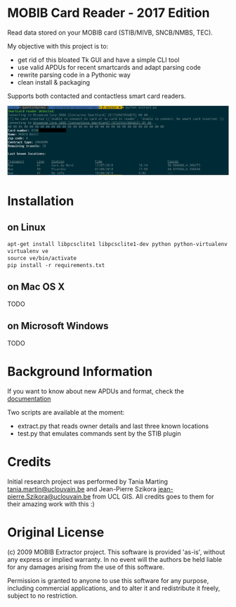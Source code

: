 # MOBIB Card Reader - 2017 Edition

Read data stored on your MOBIB card (STIB/MIVB, SNCB/NMBS, TEC).

My objective with this project is to:

- get rid of this bloated Tk GUI and have a simple CLI tool
- use valid APDUs for recent smartcards and adapt parsing code
- rewrite parsing code in a Pythonic way
- clean install & packaging

Supports both contacted and contactless smart card readers.

![screenshot](screenshot.png)

# Installation

## on Linux

```
apt-get install libpcsclite1 libpcsclite1-dev python python-virtualenv
virtualenv ve
source ve/bin/activate
pip install -r requirements.txt
```

## on Mac OS X

TODO

## on Microsoft Windows

TODO

# Background Information

If you want to know about new APDUs and format, check the [documentation](Documentation.md)

Two scripts are available at the moment:

- extract.py that reads owner details and last three known locations
- test.py that emulates commands sent by the STIB plugin

# Credits

Initial research project was performed by Tania Marting <tania.martin@uclouvain.be> and Jean-Pierre Szikora <jean-pierre.Szikora@uclouvain.be> from UCL GIS. All credits goes to them for their amazing work with this :)

# Original License

(c) 2009 MOBIB Extractor project. This software is provided 'as-is',
without any express or implied warranty. In no event will the authors be held
liable for any damages arising from the use of this software.

Permission is granted to anyone to use this software for any purpose,
including commercial applications, and to alter it and redistribute it
freely, subject to no restriction.

